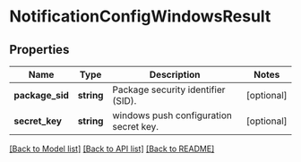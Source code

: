 # NotificationConfigWindowsResult

## Properties
Name | Type | Description | Notes
------------ | ------------- | ------------- | -------------
**package_sid** | **string** | Package security identifier (SID). | [optional] 
**secret_key** | **string** | windows push configuration secret key. | [optional] 

[[Back to Model list]](../README.md#documentation-for-models) [[Back to API list]](../README.md#documentation-for-api-endpoints) [[Back to README]](../README.md)


